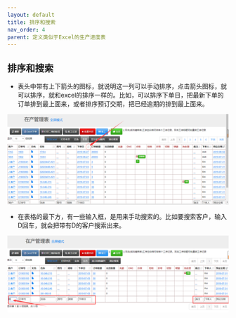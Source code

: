 ```yaml
---
layout: default
title: 排序和搜索
nav_order: 4
parent: 定义类似于Excel的生产进度表
---
```



## 排序和搜索

- 表头中带有上下箭头的图标，就说明这一列可以手动排序，点击箭头图标，就可以排序，就和excel的排序一样的。比如，可以排序下单日，把最新下单的订单排到最上面来，或者排序预订交期，把已经逾期的排到最上面来。

![markdown](images/14.png)

- 在表格的最下方，有一些输入框，是用来手动搜索的。比如要搜索客户，输入D回车，就会把带有D的客户搜索出来。

![markdown](images/15.png)